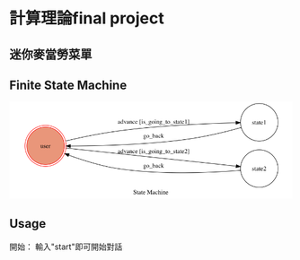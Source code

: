 # 計算理論final project
## 迷你麥當勞菜單

## Finite State Machine
![fsm](./img/show-fsm.png)

## Usage
開始： 輸入"start"即可開始對話